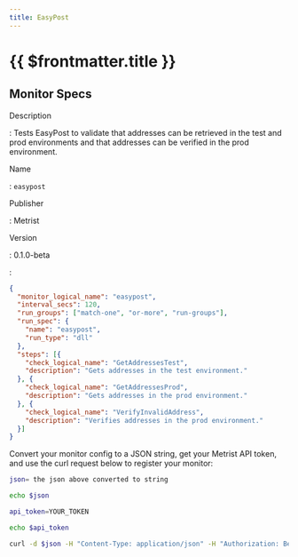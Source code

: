 ```yaml
---
title: EasyPost
---
```


# {{ $frontmatter.title }}

## Monitor Specs

Description

: Tests EasyPost to validate that addresses can be retrieved in the test and prod environments and that addresses can be verified in the prod environment.

Name

: `easypost`

Publisher

: Metrist

Version

: 0.1.0-beta

: &nbsp;


<!--@include: /parts/_1.md-->


<!--@include: /parts/_2.md-->


<!--@include: /parts/_3.md-->





<!--@include: /parts/_4.md-->


```json
{
  "monitor_logical_name": "easypost",
  "interval_secs": 120,
  "run_groups": ["match-one", "or-more", "run-groups"],
  "run_spec": {
    "name": "easypost",
    "run_type": "dll"
  },
  "steps": [{
    "check_logical_name": "GetAddressesTest",
    "description": "Gets addresses in the test environment."
  }, {
    "check_logical_name": "GetAddressesProd",
    "description": "Gets addresses in the prod environment."
  }, {
    "check_logical_name": "VerifyInvalidAddress",
    "description": "Verifies addresses in the prod environment."
  }]
}
```




Convert your monitor config to a JSON string, get your Metrist API token, and use the curl request below to register your monitor:

```sh
json= the json above converted to string

echo $json

api_token=YOUR_TOKEN

echo $api_token

curl -d $json -H "Content-Type: application/json" -H "Authorization: Bearer $api_token" 'https://app.metrist.io/api/v0/monitor-config'

```

<!--@include: /parts/tips_api.md-->


<!--@include: /parts/_5.md-->


<!--@include: /parts/result.md-->
